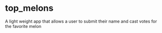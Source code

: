 # top_melons
A light weight app that allows a user to submit their name and cast votes for the favorite melon
